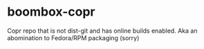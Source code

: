 # boombox-copr
Copr repo that is not dist-git and has online builds enabled. Aka an abomination to Fedora/RPM packaging (sorry)
